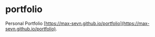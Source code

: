 # portfolio
Personal Portfolio [https://max-sevn.github.io/portfolio](https://max-sevn.github.io/portfolio).
